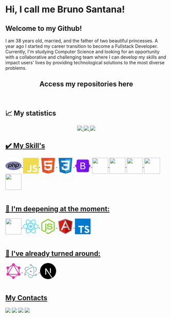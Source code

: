 # Hi, I call me Bruno Santana!
## Welcome to my Github!

<p>I am 38 years old, married, and the father of two beautiful princesses. A year ago I started my career transition to become a Fullstack Developer. Currently, I'm studying Computer Science and looking for an opportunity with a collaborative and challenging team where I can develop my skills and impact users' lives by providing technological solutions to the most diverse problems.</p> 


<div align='center'>
  <h2>
    <a
    target="_blank"
    style="text-decoration: none"
    href="https://github.com/bruno-santana-github?tab=stars"
    >Access my repositories here</a>
  </h2>
</div>

<br>

## :chart_with_upwards_trend: My statistics

<div align="center">
  <a href="https://github.com/bruno-santana-github">
  <section>
  <img height="160em" src="https://github-readme-stats.vercel.app/api?username=bruno-santana-github&show_icons=true&theme=react&include_all_commits=true&count_private=true"/>
  <img height="160em" src="https://github-readme-stats.vercel.app/api/top-langs/?username=bruno-santana-github&layout=compact&langs_count=7&theme=dark"/>
  <img height='160em' src='https://github-readme-streak-stats.herokuapp.com?user=bruno-santana-github&theme=dark&date_format=j%20M%5B%20Y%5D&fire=DD0000&ring=52DD81&dates=52DD81&stroke=ABCFDD' />
  </section>
</div>


## ✔️ My Skill's

<div>
  <img align="center"  height="50" width="50" src="https://raw.githubusercontent.com/devicons/devicon/master/icons/php/php-original.svg"/>
  
  <img align="center"  height="50" width="50" src="https://raw.githubusercontent.com/devicons/devicon/master/icons/javascript/javascript-plain.svg"/>
  <img align="center"  height="50" width="50" src="https://raw.githubusercontent.com/devicons/devicon/master/icons/html5/html5-original.svg"/>
  <img align="center"  height="50" width="50" src="https://raw.githubusercontent.com/devicons/devicon/master/icons/css3/css3-original.svg"/>
  <img align="center"  height="50" width="50" src="https://raw.githubusercontent.com/devicons/devicon/master/icons/bootstrap/bootstrap-original.svg"/>
  <img align="center"  height="50" width="50" src="https://cdn.jsdelivr.net/gh/devicons/devicon/icons/sass/sass-original.svg" />
  <img align="center"  height="50" width="50" src="https://cdn.jsdelivr.net/gh/devicons/devicon/icons/flutter/flutter-original.svg" />
  <img align="center"  height="50" width="50" src="https://cdn.jsdelivr.net/gh/devicons/devicon/icons/git/git-original.svg" />
  <img align="center"  height="50" width="50" src="https://cdn.jsdelivr.net/gh/devicons/devicon/icons/docker/docker-original.svg" />
  <img align="center"  height="50" width="50" src="https://cdn.jsdelivr.net/gh/devicons/devicon/icons/vscode/vscode-original.svg" />
</div>
<br>

## :rocket: I'm deepening at the moment:
  
<div>
  <img align="center"  height="50" width="50" src="https://user-images.githubusercontent.com/108142878/205117966-f1d99b12-7767-4298-b5e8-c3ddc64b4f82.png"/>
  <img align="center"  height="50" width="50" src="https://raw.githubusercontent.com/devicons/devicon/master/icons/react/react-original.svg"/>
  <img align="center"  height="50" width="50" src="https://raw.githubusercontent.com/devicons/devicon/master/icons/nodejs/nodejs-original.svg"/>
  <img align="center"  height="50" width="50" src="https://raw.githubusercontent.com/devicons/devicon/master/icons/angularjs/angularjs-original.svg"/>
  <img align="center"  height="50" width="50" src="https://raw.githubusercontent.com/devicons/devicon/master/icons/typescript/typescript-original.svg"/>
</div>
<br>
  
## :mag_right: I've already turned around:
  
<div>
  <img align="center"  height="50" width="50" src="https://raw.githubusercontent.com/devicons/devicon/master/icons/graphql/graphql-plain.svg"/>
  <img align="center"  height="50" width="50" src="https://raw.githubusercontent.com/devicons/devicon/master/icons/electron/electron-original.svg"/>
  <img align="center"  height="50" width="50" src="https://raw.githubusercontent.com/devicons/devicon/master/icons/nextjs/nextjs-original.svg"/>
  
</div>
<br>

## My Contacts
  <a href="mailto:brunomoraes.bm.bm@gmail.com"><img src="https://img.shields.io/badge/Gmail-D14836?style=for-the-badge&logo=gmail&logoColor=white" target="_blank"></a> 
  <a href="https://www.linkedin.com/in/bruno-santana-moraes/" target="_blank"><img src="https://img.shields.io/badge/-LinkedIn-%230077B5?style=for-the-badge&logo=linkedin&logoColor=white" target="_blank"></a>
  <a href="https://www.facebook.com/falcao.moraes"><img src="https://img.shields.io/badge/Facebook-1877F2?style=for-the-badge&logo=facebook&logoColor=white" target="_blank"></a>
  <a href="https://www.instagram.com/bm_bruno08/"><img src="https://img.shields.io/badge/Instagram-E4405F?style=for-the-badge&logo=instagram&logoColor=white" target="_blank"></a>
  

